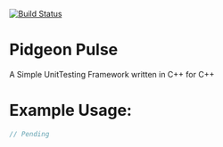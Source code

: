 [![Build Status](https://jenkins.shodan.fyi/buildStatus/icon?job=PidgeonPulse)](https://jenkins.shodan.fyi/job/PidgeonPulse/)
# Pidgeon Pulse
A Simple UnitTesting Framework written in C++ for C++

# Example Usage:
```c++
// Pending
```